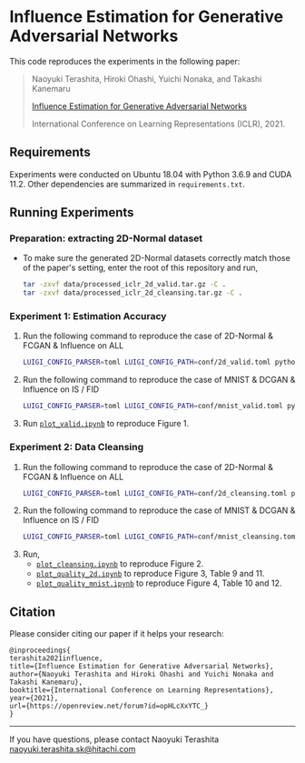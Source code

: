 # Influence Estimation for Generative Adversarial Networks

This code reproduces the experiments in the following paper:

> Naoyuki Terashita, Hiroki Ohashi, Yuichi Nonaka, and Takashi Kanemaru
>
> [Influence Estimation for Generative Adversarial Networks](https://openreview.net/forum?id=opHLcXxYTC_)
>
> International Conference on Learning Representations (ICLR), 2021.


## Requirements

Experiments were conducted on Ubuntu 18.04 with Python 3.6.9 and CUDA 11.2. Other dependencies are summarized in `requirements.txt`.

## Running Experiments
### Preparation: extracting 2D-Normal dataset
- To make sure the generated 2D-Normal datasets correctly match those of the paper's setting, enter the root of this repository and run,  
    ~~~bash
    tar -zxvf data/processed_iclr_2d_valid.tar.gz -C .
    tar -zxvf data/processed_iclr_2d_cleansing.tar.gz -C .
    ~~~

### Experiment 1: Estimation Accuracy
1. Run the following command to reproduce the case of 2D-Normal & FCGAN & Influence on ALL
    ~~~bash
    LUIGI_CONFIG_PARSER=toml LUIGI_CONFIG_PATH=conf/2d_valid.toml python3 main.py TotalizeValid --local-scheduler
    ~~~
2. Run the following command to reproduce the case of MNIST & DCGAN & Influence on IS / FID
    ~~~bash
    LUIGI_CONFIG_PARSER=toml LUIGI_CONFIG_PATH=conf/mnist_valid.toml python3 main.py TotalizeValid --local-scheduler
    ~~~
3. Run [`plot_valid.ipynb`](plot_valid.ipynb) to reproduce Figure 1.

### Experiment 2: Data Cleansing
1. Run the following command to reproduce the case of 2D-Normal & FCGAN & Influence on ALL
    ~~~bash
    LUIGI_CONFIG_PARSER=toml LUIGI_CONFIG_PATH=conf/2d_cleansing.toml python3 main.py TotalizeCleansingWrtEval --local-scheduler
    ~~~
2. Run the following command to reproduce the case of MNIST & DCGAN & Influence on IS / FID
    ~~~bash
    LUIGI_CONFIG_PARSER=toml LUIGI_CONFIG_PATH=conf/mnist_cleansing.toml python3 main.py TotalizeCleansingWrtEval --local-scheduler
    ~~~
3. Run,
    - [`plot_cleansing.ipynb`](plot_cleansing.ipynb) to reproduce Figure 2.
    - [`plot_quality_2d.ipynb`](plot_quality_2d.ipynb) to reproduce Figure 3, Table 9 and 11.
    - [`plot_quality_mnist.ipynb`](plot_quality_mnist.ipynb) to reproduce Figure 4, Table 10 and 12.

## Citation

Please consider citing our paper if it helps your research:

```
@inproceedings{
terashita2021influence,
title={Influence Estimation for Generative Adversarial Networks},
author={Naoyuki Terashita and Hiroki Ohashi and Yuichi Nonaka and Takashi Kanemaru},
booktitle={International Conference on Learning Representations},
year={2021},
url={https://openreview.net/forum?id=opHLcXxYTC_}
}
```
---

If you have questions, please contact Naoyuki Terashita [naoyuki.terashita.sk@hitachi.com](mailto:naoyuki.terashita.sk@hitachi.com)
